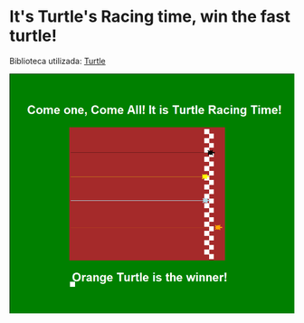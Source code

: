# It's Turtle's Racing time, win the fast turtle!

Biblioteca utilizada: [Turtle](https://docs.python.org/3/library/turtle.html)

![Come on, IT'S TURTLE RACE!](thumb.png)
